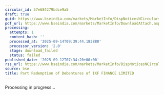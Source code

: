 ```yaml
---
circular_id: 57e684279bdce9a5
draft: true
guid: https://www.bseindia.com/markets/MarketInfo/DispNoticesNCirculars.aspx?Noticeid={76A69745-F76C-464A-84EA-F0E4A5D76A82}&noticeno=20250912-20&dt=09/12/2025&icount=20&totcount=103&flag=0
pdf_url: https://www.bseindia.com/markets/MarketInfo/DownloadAttach.aspx?id=20250912-20&attachedId=
processing:
  attempts: 1
  content_hash: ''
  processed_at: '2025-09-14T09:39:44.183880'
  processor_version: '2.0'
  stage: download_failed
  status: failed
published_date: '2025-09-12T07:34:20+00:00'
rss_url: https://www.bseindia.com/markets/MarketInfo/DispNoticesNCirculars.aspx?Noticeid={76A69745-F76C-464A-84EA-F0E4A5D76A82}&noticeno=20250912-20&dt=09/12/2025&icount=20&totcount=103&flag=0
source: bse
title: Part Redemption of Debentures of IKF FINANCE LIMITED
---
```


Processing in progress...